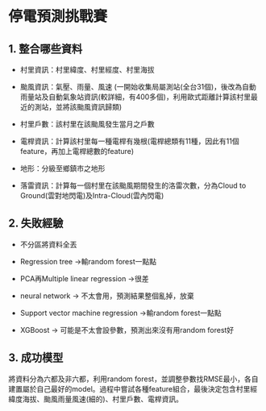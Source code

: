 # 停電預測挑戰賽

## 1.	整合哪些資料

- 村里資訊：村里緯度、村里經度、村里海拔

- 颱風資訊：氣壓、雨量、風速 (一開始收集局屬測站(全台31個)，後改為自動雨量站及自動氣象站資訊(較詳細，有400多個)，利用歐式距離計算該村里最近的測站，並將該颱風資訊歸類)

- 村里戶數：該村里在該颱風發生當月之戶數

- 電桿資訊：計算該村里每一種電桿有幾根(電桿總類有11種，因此有11個feature，再加上電桿總數的feature)

- 地形：分級至鄉鎮市之地形

- 落雷資訊：計算每一個村里在該颱風期間發生的洛雷次數，分為Cloud to Ground(雲對地閃電)及Intra-Cloud(雲內閃電)

## 2.	失敗經驗

- 不分區將資料全丟

- Regression tree ->輸random forest一點點

- PCA再Multiple linear regression ->很差

- neural network -> 不太會用，預測結果整個亂掉，放棄

- Support vector machine regression ->輸random forest一點點

- XGBoost -> 可能是不太會設參數，預測出來沒有用random forest好

## 3.	成功模型

將資料分為六都及非六都，利用random forest，並調整參數找RMSE最小，各自建置屬於自己最好的model。過程中嘗試各種feature組合，最後決定包含村里經緯度海拔、颱風雨量風速(細的)、村里戶數、電桿資訊。
